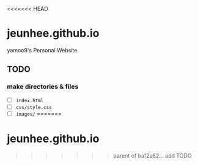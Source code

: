 <<<<<<< HEAD
# jeunhee.github.io

yamoo9's Personal Website.

## TODO

### make directories & files

- [ ] `index.html`
- [ ] `css/style.css`
- [ ] `images/`
=======
# jeunhee.github.io
>>>>>>> parent of baf2a62... add TODO
